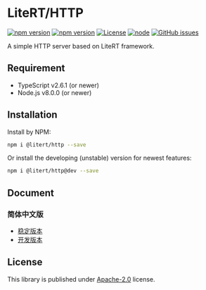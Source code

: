 # LiteRT/HTTP

[![npm version](https://img.shields.io/npm/v/@litert/http.svg?colorB=brightgreen)](https://www.npmjs.com/package/@litert/http)
[![npm version](https://img.shields.io/npm/v/@litert/http/dev.svg?colorB=brightgreen)](https://www.npmjs.com/package/@litert/http)
[![License](https://img.shields.io/npm/l/@litert/http.svg?maxAge=2592000?style=plastic)](https://github.com/litert/http/blob/master/LICENSE)
[![node](https://img.shields.io/node/v/@litert/http.svg?colorB=brightgreen)](https://nodejs.org/dist/latest-v8.x/)
[![GitHub issues](https://img.shields.io/github/issues/litert/http.js.svg)](https://github.com/litert/http.js/issues)

A simple HTTP server based on LiteRT framework.

## Requirement

- TypeScript v2.6.1 (or newer)
- Node.js v8.0.0 (or newer)

## Installation

Install by NPM:

```sh
npm i @litert/http --save
```

Or install the developing (unstable) version for newest features:

```sh
npm i @litert/http@dev --save
```

## Document

### 简体中文版

- [稳定版本](https://github.com/litert/http.js/blob/v0.2.2/docs/zh-CN/index.md)
- [开发版本](./docs/zh-CN/index.md)

## License

This library is published under [Apache-2.0](./LICENSE) license.
